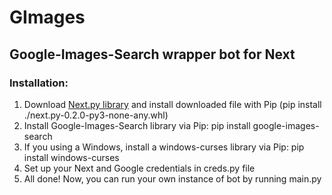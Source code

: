 # GImages
## Google-Images-Search wrapper bot for Next

### Installation:
1. Download [Next.py library](https://autumn.avanpost20.ru/attachments/download/WL1PuZrNahl8rSzi7xItxrbd5GHwn47kdQyHG6f1rF) and install downloaded file with Pip (pip install ./next.py-0.2.0-py3-none-any.whl)
2. Install Google-Images-Search library via Pip: pip install google-images-search
3. If you using a Windows, install a windows-curses library via Pip: pip install windows-curses
4. Set up your Next and Google credentials in creds.py file
5. All done! Now, you can run your own instance of bot by running main.py


